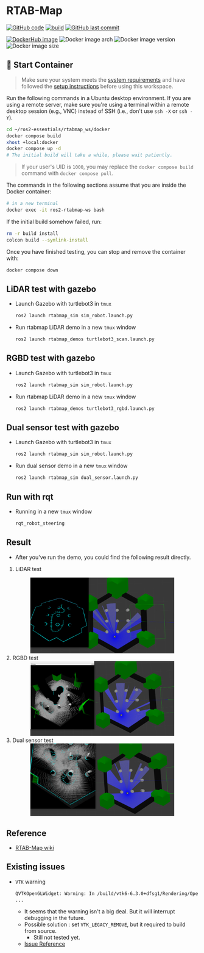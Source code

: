 # RTAB-Map

[![GitHub code](https://img.shields.io/badge/code-blue?logo=github&label=github)](https://github.com/j3soon/ros2-essentials/tree/main/rtabmap_ws)
[![build](https://img.shields.io/github/actions/workflow/status/j3soon/ros2-essentials/build-rtabmap-ws.yaml?label=build)](https://github.com/j3soon/ros2-essentials/actions/workflows/build-rtabmap-ws.yaml)
[![GitHub last commit](https://img.shields.io/github/last-commit/j3soon/ros2-essentials?path=rtabmap_ws)](https://github.com/j3soon/ros2-essentials/commits/main/rtabmap_ws)

[![DockerHub image](https://img.shields.io/badge/dockerhub-j3soon/ros2--rtabmap--ws-important.svg?logo=docker)](https://hub.docker.com/r/j3soon/ros2-rtabmap-ws/tags)
![Docker image arch](https://img.shields.io/badge/arch-amd64-blueviolet)
![Docker image version](https://img.shields.io/docker/v/j3soon/ros2-rtabmap-ws)
![Docker image size](https://img.shields.io/docker/image-size/j3soon/ros2-rtabmap-ws)

## 🐳 Start Container

> Make sure your system meets the [system requirements](https://j3soon.github.io/ros2-essentials/#system-requirements) and have followed the [setup instructions](https://j3soon.github.io/ros2-essentials/#setup) before using this workspace.

Run the following commands in a Ubuntu desktop environment. If you are using a remote server, make sure you're using a terminal within a remote desktop session (e.g., VNC) instead of SSH (i.e., don't use `ssh -X` or `ssh -Y`).

```sh
cd ~/ros2-essentials/rtabmap_ws/docker
docker compose build
xhost +local:docker
docker compose up -d
# The initial build will take a while, please wait patiently.
```

> If your user's UID is `1000`, you may replace the `docker compose build` command with `docker compose pull`.

The commands in the following sections assume that you are inside the Docker container:

```sh
# in a new terminal
docker exec -it ros2-rtabmap-ws bash
```

If the initial build somehow failed, run:

```sh
rm -r build install
colcon build --symlink-install
```

Once you have finished testing, you can stop and remove the container with:

```sh
docker compose down
```

## LiDAR test with gazebo

- Launch Gazebo with turtlebot3 in `tmux`
  ```bash
  ros2 launch rtabmap_sim sim_robot.launch.py
  ```
- Run rtabmap LiDAR demo in a new `tmux` window
  ```bash
  ros2 launch rtabmap_demos turtlebot3_scan.launch.py
  ```

## RGBD test with gazebo

- Launch Gazebo with turtlebot3 in `tmux`
  ```bash
  ros2 launch rtabmap_sim sim_robot.launch.py
  ```
- Run rtabmap LiDAR demo in a new `tmux` window
  ```bash
  ros2 launch rtabmap_demos turtlebot3_rgbd.launch.py
  ```

## Dual sensor test with gazebo

- Launch Gazebo with turtlebot3 in `tmux`
  ```bash
  ros2 launch rtabmap_sim sim_robot.launch.py
  ```
- Run dual sensor demo in a new `tmux` window
  ```bash
  ros2 launch rtabmap_sim dual_sensor.launch.py
  ```

## Run with rqt

- Running in a new `tmux` window
  ```bash
  rqt_robot_steering
  ```

## Result

- After you've run the demo, you could find the following result directly.

1. LiDAR test
<center>
  <img src="./assets/lidar_test.png" width="75%"/>
</center>
2. RGBD test
<center>
  <img src="./assets/rgbd_test.png" width="75%"/>
</center>
3. Dual sensor test
<center>
  <img src="./assets/dual_test.png" width="75%"/>
</center>

## Reference

- [RTAB-Map wiki](https://github.com/introlab/rtabmap/wiki)

## Existing issues

- `VTK` warning
  ```bash
  QVTKOpenGLWidget: Warning: In /build/vtk6-6.3.0+dfsg1/Rendering/OpenGL2/vtkOpenGLRenderWindow.cxx, line 781
  ...
  ```
  - It seems that the warning isn't a big deal. But it will interrupt debugging in the future.
  - Possible solution : set `VTK_LEGACY_REMOVE`, but it required to build from source.
      - Still not tested yet.
  - [Issue Reference](https://discourse.vtk.org/t/vtk-9-0-rc1/2916)